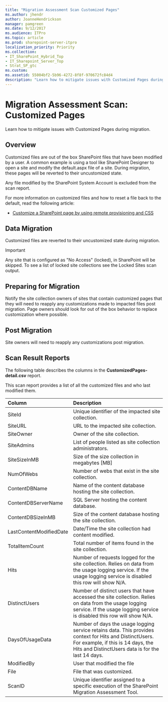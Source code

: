 ```yaml
---
title: "Migration Assessment Scan Customized Pages"
ms.author: jhendr
author: JoanneHendrickson
manager: pamgreen
ms.date: 9/12/2017
ms.audience: ITPro
ms.topic: article
ms.prod: sharepoint-server-itpro
localization_priority: Priority
ms.collection:
- IT_SharePoint_Hybrid_Top
- IT_Sharepoint_Server_Top
- Strat_SP_gtc
ms.custom:
ms.assetid: 55004bf2-5b96-4272-8f8f-970672fc84d4
description: "Learn how to mitigate issues with Customized Pages during migration."
---
```


# Migration Assessment Scan: Customized Pages

Learn how to mitigate issues with Customized Pages during migration.
  
## Overview

Customized files are out of the box SharePoint files that have been modified by a user. A common example is using a tool like SharePoint Designer to open a site and modify the default.aspx file of a site. During migration, these pages will be reverted to their uncustomized state.
  
Any file modified by the SharePoint System Account is excluded from the scan report.
  
For more information on customized files and how to reset a file back to the default, read the following article:
  
- [Customize a SharePoint page by using remote provisioning and CSS](https://msdn.microsoft.com/en-us/pnp_articles/customize-a-sharepoint-page-by-using-remote-provisioning-and-css)
    
## Data Migration

Customized files are reverted to their uncustomized state during migration.
  
> [!IMPORTANT]
> Any site that is configured as "No Access" (locked), in SharePoint will be skipped. To see a list of locked site collections see the Locked Sites scan output. 
  
## Preparing for Migration

Notify the site collection owners of sites that contain customized pages that they will need to reapply any customizations made to impacted files post migration. Page owners should look for out of the box behavior to replace customization where possible.
  
## Post Migration

Site owners will need to reapply any customizations post migration.
  
## Scan Result Reports

The following table describes the columns in the **CustomizedPages-detail.csv** report. 
  
This scan report provides a list of all the customized files and who last modified them.
  
|**Column**|**Description**|
|:-----|:-----|
|SiteId  <br/> |Unique identifier of the impacted site collection.  <br/> |
|SiteURL  <br/> |URL to the impacted site collection.  <br/> |
|SiteOwner  <br/> |Owner of the site collection.  <br/> |
|SiteAdmins  <br/> |List of people listed as site collection administrators.  <br/> |
|SiteSizeInMB  <br/> |Size of the size collection in megabytes [MB]  <br/> |
|NumOfWebs  <br/> |Number of webs that exist in the site collection.  <br/> |
|ContentDBName  <br/> |Name of the content database hosting the site collection.  <br/> |
|ContentDBServerName  <br/> |SQL Server hosting the content database.  <br/> |
|ContentDBSizeInMB  <br/> |Size of the content database hosting the site collection.  <br/> |
|LastContentModifiedDate  <br/> |Date/Time the site collection had content modified.  <br/> |
|TotalItemCount  <br/> |Total number of items found in the site collection.  <br/> |
|Hits  <br/> |Number of requests logged for the site collection. Relies on data from the usage logging service. If the usage logging service is disabled this row will show N/A.  <br/> |
|DistinctUsers  <br/> |Number of distinct users that have accessed the site collection. Relies on data from the usage logging service. If the usage logging service is disabled this row will show N/A.  <br/> |
|DaysOfUsageData  <br/> |Number of days the usage logging service retains data. This provides context for Hits and DistinctUsers. For example, if this is 14 days, the Hits and DistinctUsers data is for the last 14 days.  <br/> |
|ModifiedBy  <br/> |User that modified the file  <br/> |
|File  <br/> |File that was customized.  <br/> |
|ScanID  <br/> |Unique identifier assigned to a specific execution of the SharePoint Migration Assessment Tool.  <br/> |
   

